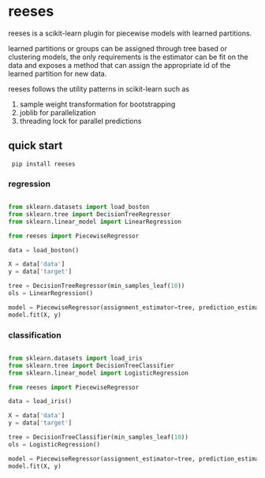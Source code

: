 # reeses

reeses is a scikit-learn plugin for piecewise models with learned partitions.

learned partitions or groups can be assigned through tree based or clustering models,
the only requirements is the estimator can be fit on the data and exposes a method
that can assign the appropriate id of the learned partition for new data.

reeses follows the utility patterns in scikit-learn such as 

  1. sample weight transformation for bootstrapping
  2. joblib for parallelization
  3. threading lock for parallel predictions


## quick start

``` pip install reeses```

### regression

```python

from sklearn.datasets import load_boston
from sklearn.tree import DecisionTreeRegressor
from sklearn.linear_model import LinearRegression

from reeses import PiecewiseRegressor

data = load_boston()

X = data['data']
y = data['target']

tree = DecisionTreeRegressor(min_samples_leaf(10))
ols = LinearRegression()

model = PiecewiseRegressor(assignment_estimator=tree, prediction_estimator=ols)
model.fit(X, y)
```

### classification

```python

from sklearn.datasets import load_iris
from sklearn.tree import DecisionTreeClassifier
from sklearn.linear_model import LogisticRegression

from reeses import PiecewiseRegressor

data = load_iris()

X = data['data']
y = data['target']

tree = DecisionTreeClassifier(min_samples_leaf(10))
ols = LogisticRegression()

model = PiecewiseRegressor(assignment_estimator=tree, prediction_estimator=ols)
model.fit(X, y)
```
